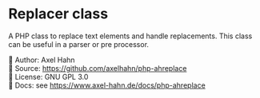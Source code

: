 # Replacer class

A PHP class to replace text elements and handle replacements.
This class can be useful in a parser or pre processor.

👤 Author: Axel Hahn \
📄 Source: <https://github.com/axelhahn/php-ahreplace> \
📜 License: GNU GPL 3.0 \
📗 Docs: see <https://www.axel-hahn.de/docs/php-ahreplace>
